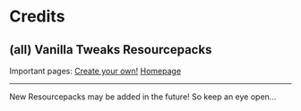 # Credits

## (all) Vanilla Tweaks Resourcepacks
Important pages: [Create your own!](https://vanillatweaks.net/picker/resource-packs/) [Homepage](https://vanillatweaks.net/)

---
New Resourcepacks may be added in the future!
So keep an eye open...